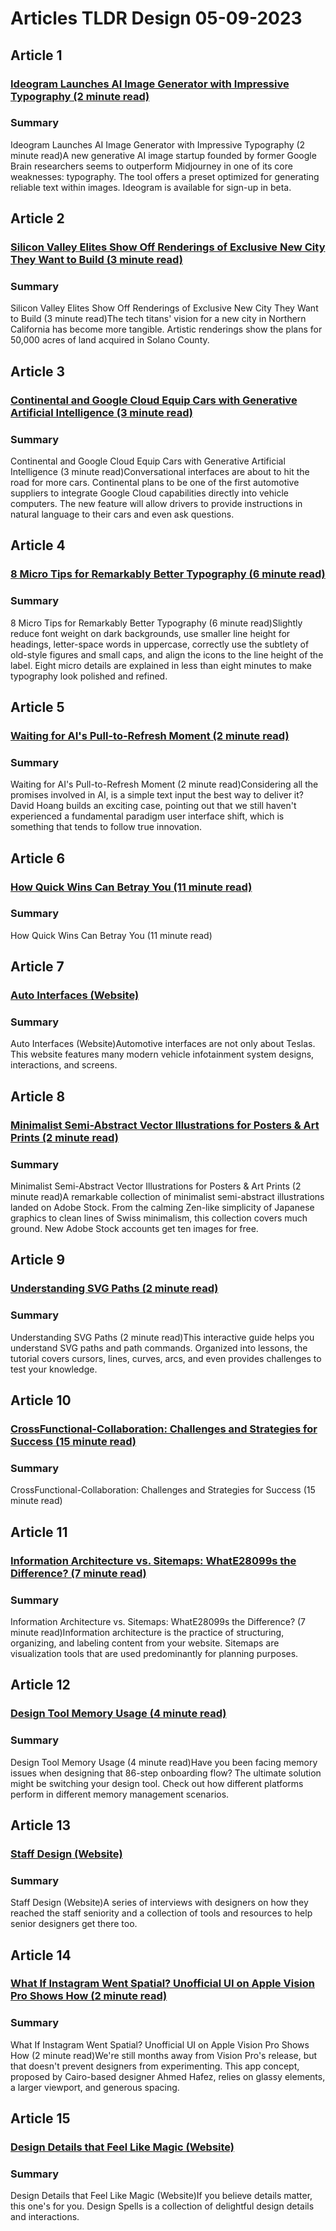 # Articles TLDR Design 05-09-2023

## Article 1
### [Ideogram Launches AI Image Generator with Impressive Typography (2 minute read)](https://tldr.tech)
### Summary 
 Ideogram Launches AI Image Generator with Impressive Typography (2 minute read)A new generative AI image startup founded by former Google Brain researchers seems to outperform Midjourney in one of its core weaknesses: typography. The tool offers a preset optimized for generating reliable text within images. Ideogram is available for sign-up in beta.

## Article 2
### [Silicon Valley Elites Show Off Renderings of Exclusive New City They Want to Build (3 minute read)](https://tldr.tech)
### Summary 
 Silicon Valley Elites Show Off Renderings of Exclusive New City They Want to Build (3 minute read)The tech titans' vision for a new city in Northern California has become more tangible. Artistic renderings show the plans for 50,000 acres of land acquired in Solano County.

## Article 3
### [Continental and Google Cloud Equip Cars with Generative Artificial Intelligence (3 minute read)](https://tldr.tech)
### Summary 
 Continental and Google Cloud Equip Cars with Generative Artificial Intelligence (3 minute read)Conversational interfaces are about to hit the road for more cars. Continental plans to be one of the first automotive suppliers to integrate Google Cloud capabilities directly into vehicle computers. The new feature will allow drivers to provide instructions in natural language to their cars and even ask questions.

## Article 4
### [8 Micro Tips for Remarkably Better Typography (6 minute read)](https://tldr.tech)
### Summary 
 8 Micro Tips for Remarkably Better Typography (6 minute read)Slightly reduce font weight on dark backgrounds, use smaller line height for headings, letter-space words in uppercase, correctly use the subtlety of old-style figures and small caps, and align the icons to the line height of the label. Eight micro details are explained in less than eight minutes to make typography look polished and refined.

## Article 5
### [Waiting for AI's Pull-to-Refresh Moment (2 minute read)](https://tldr.tech)
### Summary 
 Waiting for AI's Pull-to-Refresh Moment (2 minute read)Considering all the promises involved in AI, is a simple text input the best way to deliver it? David Hoang builds an exciting case, pointing out that we still haven't experienced a fundamental paradigm user interface shift, which is something that tends to follow true innovation.

## Article 6
### [How Quick Wins Can Betray You (11 minute read)](https://tldr.tech)
### Summary 
 How Quick Wins Can Betray You (11 minute read)

## Article 7
### [Auto Interfaces (Website)](https://tldr.tech)
### Summary 
 Auto Interfaces (Website)Automotive interfaces are not only about Teslas. This website features many modern vehicle infotainment system designs, interactions, and screens.

## Article 8
### [Minimalist Semi-Abstract Vector Illustrations for Posters & Art Prints (2 minute read)](https://tldr.tech)
### Summary 
 Minimalist Semi-Abstract Vector Illustrations for Posters & Art Prints (2 minute read)A remarkable collection of minimalist semi-abstract illustrations landed on Adobe Stock. From the calming Zen-like simplicity of Japanese graphics to clean lines of Swiss minimalism, this collection covers much ground. New Adobe Stock accounts get ten images for free.

## Article 9
### [Understanding SVG Paths (2 minute read)](https://tldr.tech)
### Summary 
 Understanding SVG Paths (2 minute read)This interactive guide helps you understand SVG paths and path commands. Organized into lessons, the tutorial covers cursors, lines, curves, arcs, and even provides challenges to test your knowledge.

## Article 10
### [CrossFunctional-Collaboration: Challenges and Strategies for Success (15 minute read)](https://tldr.tech)
### Summary 
 <span>CrossFunctional-Collaboration: Challenges and Strategies for Success (15 minute read)

## Article 11
### [Information Architecture vs. Sitemaps: WhatE28099s the Difference? (7 minute read)](https://tldr.tech)
### Summary 
 Information Architecture vs. Sitemaps: WhatE28099s the Difference? (7 minute read)Information architecture is the practice of structuring, organizing, and labeling content from your website. Sitemaps are visualization tools that are used predominantly for planning purposes.

## Article 12
### [Design Tool Memory Usage (4 minute read)](https://tldr.tech)
### Summary 
 Design Tool Memory Usage (4 minute read)Have you been facing memory issues when designing that 86-step onboarding flow? The ultimate solution might be switching your design tool. Check out how different platforms perform in different memory management scenarios.

## Article 13
### [Staff Design (Website)](https://tldr.tech)
### Summary 
 Staff Design (Website)A series of interviews with designers on how they reached the staff seniority and a collection of tools and resources to help senior designers get there too.

## Article 14
### [What If Instagram Went Spatial? Unofficial UI on Apple Vision Pro Shows How (2 minute read)](https://tldr.tech)
### Summary 
 What If Instagram Went Spatial? Unofficial UI on Apple Vision Pro Shows How (2 minute read)We're still months away from Vision Pro's release, but that doesn't prevent designers from experimenting. This app concept, proposed by Cairo-based designer Ahmed Hafez, relies on glassy elements, a larger viewport, and generous spacing.

## Article 15
### [Design Details that Feel Like Magic (Website)](https://tldr.tech)
### Summary 
 Design Details that Feel Like Magic (Website)If you believe details matter, this one's for you. Design Spells is a collection of delightful design details and interactions.

